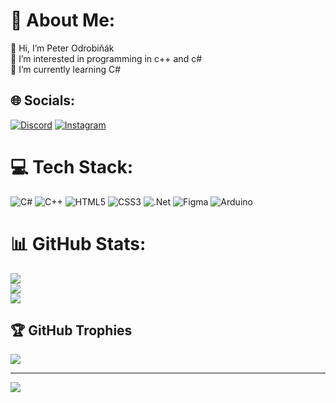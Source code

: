 # 💫 About Me:
👋 Hi, I’m Peter Odrobiňák<br>👀 I’m interested in programming in c++ and c#<br>🌱 I’m currently learning C#


## 🌐 Socials:
[![Discord](https://img.shields.io/badge/Discord-%237289DA.svg?logo=discord&logoColor=white)](https://discord.gg/https://discord.gg/Aja8Rjz72F) [![Instagram](https://img.shields.io/badge/Instagram-%23E4405F.svg?logo=Instagram&logoColor=white)](https://instagram.com/to_je_peto) 

# 💻 Tech Stack:
![C#](https://img.shields.io/badge/c%23-%23239120.svg?style=for-the-badge&logo=c-sharp&logoColor=white) ![C++](https://img.shields.io/badge/c++-%2300599C.svg?style=for-the-badge&logo=c%2B%2B&logoColor=white) ![HTML5](https://img.shields.io/badge/html5-%23E34F26.svg?style=for-the-badge&logo=html5&logoColor=white) ![CSS3](https://img.shields.io/badge/css3-%231572B6.svg?style=for-the-badge&logo=css3&logoColor=white) ![.Net](https://img.shields.io/badge/.NET-5C2D91?style=for-the-badge&logo=.net&logoColor=white) 	![Figma](https://img.shields.io/badge/figma-%23F24E1E.svg?style=for-the-badge&logo=figma&logoColor=white) ![Arduino](https://img.shields.io/badge/-Arduino-00979D?style=for-the-badge&logo=Arduino&logoColor=white)
# 📊 GitHub Stats:
![](https://github-readme-stats.vercel.app/api?username=IcyIme&theme=dark&hide_border=false&include_all_commits=true&count_private=true)<br/>
![](https://github-readme-streak-stats.herokuapp.com/?user=IcyIme&theme=dark&hide_border=false)<br/>
![](https://github-readme-stats.vercel.app/api/top-langs/?username=IcyIme&theme=dark&hide_border=false&include_all_commits=true&count_private=true&layout=compact)

## 🏆 GitHub Trophies
![](https://github-profile-trophy.vercel.app/?username=IcyIme&theme=radical&no-frame=false&no-bg=true&margin-w=4)

---
[![](https://visitcount.itsvg.in/api?id=IcyIme&icon=0&color=0)](https://visitcount.itsvg.in)

